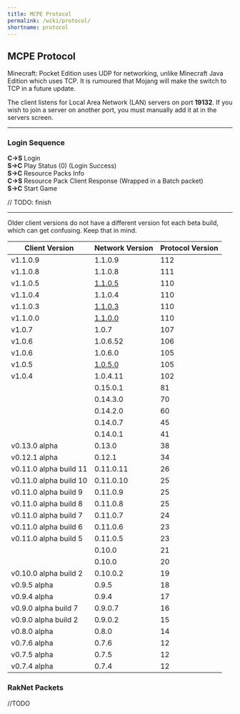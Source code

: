 ```yaml
---
title: MCPE Protocol
permalink: /wiki/protocol/
shortname: protocol
---
```

## MCPE Protocol
Minecraft: Pocket Edition uses UDP for networking, unlike Minecraft Java Edition which uses TCP. It is rumoured that Mojang will make the switch to TCP in a future update.
  
The client listens for Local Area Network (LAN) servers on port **19132**. If you wish to join a server on another port, you must manually add it at in the servers screen.

---

### Login Sequence
 **C->S**  Login  
 **S->C**  Play Status (0) (Login Success)  
 **S->C**  Resource Packs Info  
 **C->S**  Resource Pack Client Response (Wrapped in a Batch packet)  
 **S->C**  Start Game   

// TODO: finish

---

Older client versions do not have a different version fot each beta build, which can get confusing. Keep that in mind.  

|Client Version|Network Version|Protocol Version|
|--------------|------------|----------------|
|v1.1.0.9|1.1.0.9|112|
|v1.1.0.8|1.1.0.8|111|
|v1.1.0.5|[1.1.0.5](1.1.0.5/)|110|
|v1.1.0.4|1.1.0.4|110|
|v1.1.0.3|[1.1.0.3](1.1.0.3/)|110|
|v1.1.0.0|[1.1.0.0](1.1.0.0/)|110|
|v1.0.7|1.0.7|107|
|v1.0.6|1.0.6.52|106|
|v1.0.6|1.0.6.0|105|
|v1.0.5|[1.0.5.0](1.0.5/)|105|
|v1.0.4|1.0.4.11|102|
||0.15.0.1|81|
||0.14.3.0|70|
||0.14.2.0|60|
||0.14.0.7|45|
||0.14.0.1|41|
|v0.13.0 alpha|0.13.0|38|
|v0.12.1 alpha|0.12.1|34|
|v0.11.0 alpha build 11|0.11.0.11|26|
|v0.11.0 alpha build 10|0.11.0.10|25|
|v0.11.0 alpha build 9|0.11.0.9|25|
|v0.11.0 alpha build 8|0.11.0.8|25|
|v0.11.0 alpha build 7|0.11.0.7|24|
|v0.11.0 alpha build 6|0.11.0.6|23|
|v0.11.0 alpha build 5|0.11.0.5|23|
||0.10.0|21|
||0.10.0|20|
|v0.10.0 alpha build 2|0.10.0.2|19|
|v0.9.5 alpha|0.9.5|18|
|v0.9.4 alpha|0.9.4|17|
|v0.9.0 alpha build 7|0.9.0.7|16|
|v0.9.0 alpha build 2|0.9.0.2|15|
|v0.8.0 alpha|0.8.0|14|
|v0.7.6 alpha|0.7.6|12|
|v0.7.5 alpha|0.7.5|12|
|v0.7.4 alpha|0.7.4|12|

### RakNet Packets
  
//TODO

